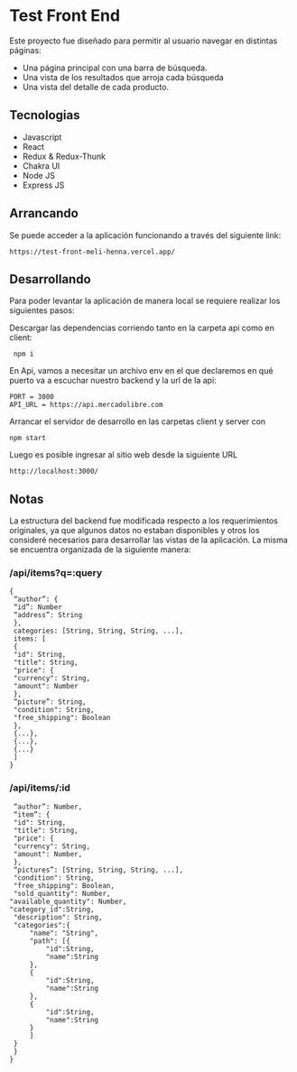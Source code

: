 # Test Front End

Este proyecto fue diseñado para permitir al usuario navegar en distintas páginas:

- Una página principal con una barra de búsqueda.
- Una vista de los resultados que arroja cada búsqueda
- Una vista del detalle de cada producto.



## Tecnologias

- Javascript
- React 
- Redux & Redux-Thunk
- Chakra UI
- Node JS
- Express JS


## Arrancando

Se puede acceder a la aplicación funcionando a través del siguiente link:

```
https://test-front-meli-henna.vercel.app/
```



## Desarrollando

Para poder levantar la aplicación de manera local se requiere realizar los siguientes pasos:


Descargar las dependencias corriendo tanto en la carpeta api como en client:

```
 npm i
```

En Api, vamos a necesitar un archivo env en el que declaremos en qué puerto va a escuchar nuestro backend y la url de la api:

```
PORT = 3000
API_URL = https://api.mercadolibre.com
```
Arrancar el servidor de desarrollo en las carpetas client y server con

```
npm start
```

Luego es posible ingresar al sitio web desde la siguiente URL

```
http://localhost:3000/
```





## Notas

La estructura del backend fue modificada respecto a los requerimientos originales, ya que algunos datos no estaban disponibles y otros los consideré necesarios para desarrollar las vistas de la aplicación. La misma se encuentra organizada de la siguiente manera:

### /api/items?q=:query

```
{
 “author”: {
 “id”: Number
 “address”: String
 },
 categories: [String, String, String, ...],
 items: [
 {
 "id": String,
 "title": String,
 "price": {
 "currency": String,
 "amount": Number
 },
 “picture”: String,
 "condition": String,
 "free_shipping": Boolean
 },
 {...},
 {...},
 {...}
 ]
}

```



### /api/items/:id

```{
 “author”: Number,
 “item”: {
 "id": String,
 "title": String,
 "price": {
 "currency": String,
 "amount": Number,
 },
 “pictures”: [String, String, String, ...],
 "condition": String,
 "free_shipping": Boolean,
 "sold_quantity": Number,
"available_quantity": Number,
"category_id":String,
 "description": String,
 "categories":{
     "name": "String",
     "path": [{
         "id":String,
         "name":String
     },
     {
         "id":String,
         "name":String
     },
     {
         "id":String,
         "name":String
     }
     ]
 }
 }
}


```
